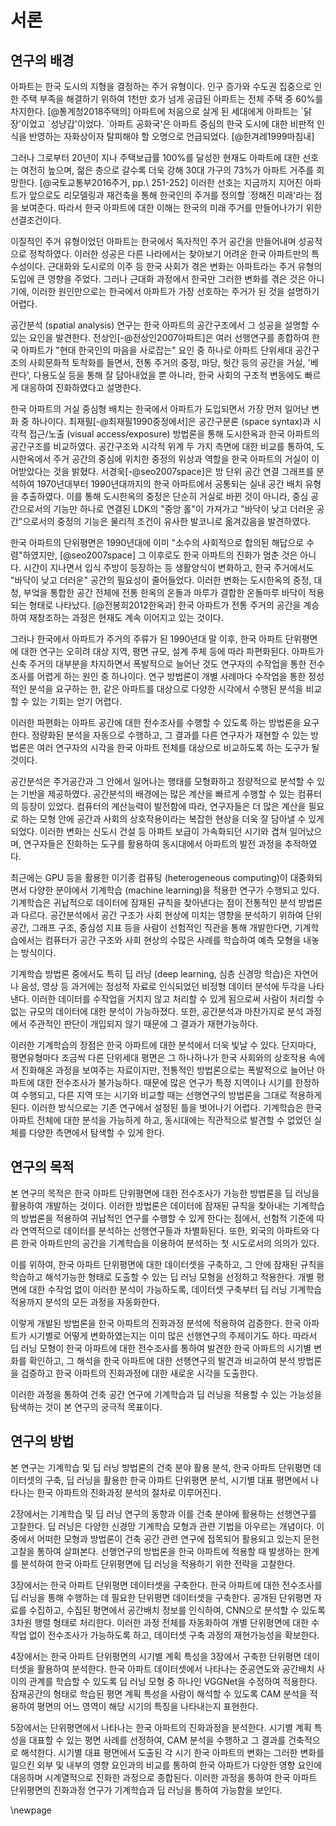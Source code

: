 <!-- 페이지당 1천 자 -->

# 서론

<!-- 10 페이지 = 1만 자 -->

## 연구의 배경

<!-- 한국에서 아파트는 중요하다 -->

아파트는 한국 도시의 지형을 결정하는 주거 유형이다.
인구 증가와 수도권 집중으로 인한 주택 부족을 해결하기 위하여
1천만 호가 넘게 공급된 아파트는 전체 주택 중 60%를 차지한다. [@통계청2018주택의]
아파트에 처음으로 살게 된 세대에게 아파트는 \`닭장'이었고 \`성냥갑'이었다.
\`아파트 공화국'은 아파트 중심의 한국 도시에 대한
비판적 인식을 반영하는 자화상이자 탈피해야 할 오명으로 언급되었다. [@한겨레1999마침내]

그러나 그로부터 20년이 지나 주택보급률 100%를 달성한 현재도
아파트에 대한 선호는 여전히 높으며,
젊은 층으로 갈수록 더욱 강해
30대 가구의 73%가 아파트 거주를 희망한다. [@국토교통부2016주거, pp.\ 251-252]
이러한 선호는 지금까지 지어진 아파트가
앞으로도 리모델링과 재건축을 통해
한국인의 주거를 정의할 \`정해진 미래'라는 점을 보여준다.
따라서 한국 아파트에 대한 이해는 한국의 미래 주거를 만들어나가기 위한 선결조건이다.

<!-- 한국 아파트의 특수성 -->

이질적인 주거 유형이었던 아파트는
한국에서 독자적인 주거 공간을 만들어내며 성공적으로 정착하였다.
이러한 성공은 다른 나라에서는 찾아보기 어려운 한국 아파트만의 특수성이다.
근대화와 도시로의 이주 등 한국 사회가 겪은 변화는 아파트라는 주거 유형의 도입에 큰 영향을 주었다.
그러나 근대화 과정에서 한국만 그러한 변화를 겪은 것은 아니기에,
이러한 원인만으로는 한국에서 아파트가 가장 선호하는 주거가 된 것을 설명하기 어렵다.

<!-- 공간분석은 한국 아파트 공간구조의 토착화를 밝혀냈다 -->

공간분석 (spatial analysis) 연구는 한국 아파트의 공간구조에서 그 성공을 설명할 수 있는 요인을 발견한다.
전상인[-@전상인2007아파트]은 여러 선행연구를 종합하여
한국 아파트가 "현대 한국인의 마음을 사로잡는" 요인 중 하나로
아파트 단위세대 공간구조의 사회문화적 토착화를 들면서,
전통 주거의 중정, 마당, 헛간 등의 공간을
거실, '베란다', 다용도실 등을 통해 잘 담아내었을 뿐 아니라,
한국 사회의 구조적 변동에도 빠르게 대응하여 진화하였다고 설명한다.

한국 아파트의 거실 중심형 배치는 한국에서 아파트가 도입되면서 가장 먼저 일어난 변화 중 하나이다.
최재필[-@최재필1990중정에서]은
공간구문론 (space syntax)과
시각적 접근/노출 (visual access/exposure) 방법론을 통해
도시한옥과 한국 아파트의 공간구조를 비교하였다.
공간구조와 시각적 위계 두 가지 측면에 대한 비교를 통하여,
도시한옥에서 주거 공간의 중심에 위치한 중정의 위상과 역할을
한국 아파트의 거실이 이어받았다는 것을 밝혔다.
서경욱[-@seo2007space]은
방 단위 공간 연결 그래프를 분석하여
1970년대부터 1990년대까지의 한국 아파트에서 공통되는 실내 공간 배치 유형을 추출하였다.
이를 통해 도시한옥의 중정은 단순히 거실로 바뀐 것이 아니라,
중심 공간으로서의 기능만 하나로 연결된 LDK의 "중앙 홀"이 가져가고
"바닥이 낮고 더러운 공간"으로서의 중정의 기능은
물리적 조건이 유사한 발코니로 옮겨갔음을 발견하였다.

<!-- 근데 요새 연구가 뜸하네 -->

한국 아파트의 단위평면은 1990년대에 이미
"소수의 사회적으로 합의된 해답으로 수렴"하였지만, [@seo2007space]
그 이후로도 한국 아파트의 진화가 멈춘 것은 아니다.
시간이 지나면서 입식 주방이 등장하는 등 생활양식이 변화하고,
한국 주거에서도 "바닥이 낮고 더러운" 공간의 필요성이 줄어들었다.
이러한 변화는 도시한옥의 중정, 대청, 부엌을 통합한 공간 전체에
전통 한옥의 온돌과 마루가 결합한 온돌마루 바닥이 적용되는 형태로 나타났다. [@전봉희2012한옥과]
한국 아파트가 전통 주거의 공간을 계승하여 재창조하는 과정은 현재도 계속 이어지고 있는 것이다.

그러나 한국에서 아파트가 주거의 주류가 된 1990년대 말 이후,
한국 아파트 단위평면에 대한 연구는 오히려
대상 지역, 평면 규모, 설계 주체 등에 따라 파편화된다.
아파트가 신축 주거의 대부분을 차지하면서 폭발적으로 늘어난 것도
연구자의 수작업을 통한 전수조사를 어렵게 하는 원인 중 하나이다.
연구 방법론이 개별 사례마다 수작업을 통한 정성적인 분석을 요구하는 한,
같은 아파트를 대상으로 다양한 시각에서 수행된 분석을 비교할 수 있는 기회는 얻기 어렵다.

이러한 파편화는 아파트 공간에 대한 전수조사를 수행할 수 있도록 하는 방법론을 요구한다.
정량화된 분석을 자동으로 수행하고, 그 결과를 다른 연구자가 재현할 수 있는 방법론은
여러 연구자의 시각을 한국 아파트 전체를 대상으로 비교하도록 하는 도구가 될 것이다.

<!-- 공간분석 방법론의 발전은 컴퓨터의 발전과 연계되었다 -->

공간분석은 주거공간과 그 안에서 일어나는 행태를 모형화하고 정량적으로 분석할 수 있는 기반을 제공하였다.
공간분석의 배경에는 많은 계산을 빠르게 수행할 수 있는 컴퓨터의 등장이 있었다.
컴퓨터의 계산능력이 발전함에 따라, 연구자들은
더 많은 계산을 필요로 하는 모형 안에
공간과 사회의 상호작용이라는 복잡한 현상을 더욱 잘 담아낼 수 있게 되었다.
이러한 변화는 신도시 건설 등 아파트 보급이 가속화되던 시기와 겹쳐 일어났으며,
연구자들은 진화하는 도구를 활용하여 동시대에서 아파트의 발전 과정을 추적하였다.

<!-- 컴퓨터 발전의 최신 상황은 기계학습과 딥 러닝의 등장이다 -->

최근에는 GPU 등을 활용한 이기종 컴퓨팅 (heterogeneous computing)이 대중화되면서
다양한 분야에서 기계학습 (machine learning)을 적용한 연구가 수행되고 있다.
기계학습은 귀납적으로 데이터에 잠재된 규칙을 찾아낸다는 점이 전통적인 분석 방법론과 다르다.
공간분석에서 공간 구조가 사회 현상에 미치는 영향을 분석하기 위하여
단위공간, 그래프 구조, 중심성 지표 등을 사람이 선험적인 직관을 통해 개발한다면,
기계학습에서는 컴퓨터가 공간 구조와 사회 현상의 수많은 사례를 학습하여 예측 모형을 내놓는 방식이다.

기계학습 방법론 중에서도 특히 딥 러닝 (deep learning, 심층 신경망 학습)은
자연어나 음성, 영상 등 과거에는 정성적 자료로 인식되었던 비정형 데이터 분석에 두각을 나타낸다.
이러한 데이터를 수작업을 거치지 않고 처리할 수 있게 됨으로써
사람이 처리할 수 없는 규모의 데이터에 대한 분석이 가능하졌다.
또한, 공간분석과 마찬가지로 분석 과정에서 주관적인 판단이 개입되지 않기 때문에
그 결과가 재현가능하다.

<!-- 한국 아파트 연구에 딱 맞는 도구이다 -->

이러한 기계학습의 장점은 한국 아파트에 대한 분석에서 더욱 빛날 수 있다.
단지마다, 평면유형마다 조금씩 다른 단위세대 평면은
그 하나하나가 한국 사회와의 상호작용 속에서 진화해온 과정을 보여주는 자료이지만,
전통적인 방법론으로는 폭발적으로 늘어난 아파트에 대한 전수조사가 불가능하다.
때문에 많은 연구가 특정 지역이나 시기를 한정하여 수행되고,
다른 지역 또는 시기와 비교할 때는 선행연구의 방법론을 그대로 적용하게 된다.
이러한 방식으로는 기존 연구에서 설정된 틀을 벗어나기 어렵다.
기계학습은 한국 아파트 전체에 대한 분석을 가능하게 하고,
동시대에는 직관적으로 발견할 수 없었던 실체를 다양한 측면에서 탐색할 수 있게 한다.

## 연구의 목적

<!-- 한국 아파트 분석에 기계학습을 적용해보겠다 -->

본 연구의 목적은
한국 아파트 단위평면에 대한 전수조사가 가능한 방법론을
딥 러닝을 활용하여 개발하는 것이다.
이러한 방법론은
데이터에 잠재된 규칙을 찾아내는 기계학습의 방법론을 적용하여
귀납적인 연구를 수행할 수 있게 한다는 점에서,
선험적 기준에 따라 연역적으로 데이터를 분석하는
선행연구들과 차별화된다.
또한,
외국의 아파트와 다른 한국 아파트만의 공간을
기계학습을 이용하여 분석하는 첫 시도로서의 의의가 있다.

이를 위하여,
한국 아파트 단위평면에 대한 데이터셋을 구축하고,
그 안에 잠재된 규칙을 학습하고 해석가능한 형태로 도출할 수 있는
딥 러닝 모형을 선정하고 적용한다.
개별 평면에 대한 수작업 없이 이러한 분석이 가능하도록,
데이터셋 구축부터 딥 러닝 기계학습 적용까지
분석의 모든 과정을 자동화한다.

이렇게 개발된 방법론을
한국 아파트의 진화과정 분석에 적용하여 검증한다.
한국 아파트가 시기별로 어떻게 변화하였는지는
이미 많은 선행연구의 주제이기도 하다.
따라서 딥 러닝 모형이 한국 아파트에 대한 전수조사를 통하여 발견한
한국 아파트의 시기별 변화를 확인하고,
그 해석을 한국 아파트에 대한 선행연구의 발견과 비교하여
분석 방법론을 검증하고 한국 아파트의 진화과정에 대한 새로운 시각을 도출한다.

이러한 과정을 통하여
건축 공간 연구에 기계학습과 딥 러닝을 적용할 수 있는 가능성을 탐색하는 것이
본 연구의 궁극적 목표이다.

## 연구의 방법

본 연구는
기계학습 및 딥 러닝 방법론의 건축 분야 활용 분석,
한국 아파트 단위평면 데이터셋의 구축,
딥 러닝을 활용한 한국 아파트 단위평면 분석,
시기별 대표 평면에서 나타나는 한국 아파트의 진화과정 분석의 절차로 이루어진다.

2장에서는 기계학습 및 딥 러닝 연구의 동향과 이를 건축 분야에 활용하는 선행연구를 고찰한다.
딥 러닝은 다양한 신경망 기계학습 모형과 관련 기법을 아우르는 개념이다.
이 중에서 어떠한 모형과 방법론이
건축 공간 관련 연구에 접목되어 활용되고 있는지
문헌 고찰을 통하여 살펴본다.
선행연구의 방법론을 한국 아파트에 적용할 때 발생하는 한계를 분석하여
한국 아파트 단위평면에 딥 러닝을 적용하기 위한 전략을 고찰한다.

3장에서는 한국 아파트 단위평면 데이터셋을 구축한다.
한국 아파트에 대한 전수조사를
딥 러닝을 통해 수행하는 데 필요한
단위평면 데이터셋을 구축한다.
공개된 단위평면 자료를 수집하고,
수집된 평면에서 공간배치 정보를 인식하여,
CNN으로 분석할 수 있도록 3차원 행렬 형태로 처리한다.
이러한 과정 전체를 자동화하여
개별 단위평면에 대한 수작업 없이 전수조사가 가능하도록 하고,
데이터셋 구축 과정의 재현가능성을 확보한다.

4장에서는
한국 아파트 단위평면의 시기별 계획 특성을
3장에서 구축한 단위평면 데이터셋을 활용하여 분석한다.
한국 아파트 데이터셋에서 나타나는 준공연도와 공간배치 사이의 관계를
학습할 수 있도록 딥 러닝 모형 중 하나인 VGGNet을 수정하여 적용한다.
잠재공간의 형태로 학습된 평면 계획 특성을 사람이 해석할 수 있도록
CAM 분석을 적용하여 평면의 어느 영역이 해당 시기의 특징을 나타내는지 표현한다.

5장에서는 단위평면에서 나타나는 한국 아파트의 진화과정을 분석한다.
시기별 계획 특성을 대표할 수 있는 평면 사례를 선정하여,
CAM 분석을 수행하고 그 결과를 건축적으로 해석한다.
시기별 대표 평면에서 도출된 각 시기 한국 아파트의 변화는
그러한 변화를 일으킨 외부 및 내부의 영향 요인과의 비교를 통하여
한국 아파트가 다양한 영향 요인에 대응하며 시계열적으로 진화한 과정으로 종합된다.
이러한 과정을 통하여
한국 아파트 단위평면의 진화과정 연구가
기계학습과 딥 러닝을 통하여 가능함을 보인다.

\newpage
